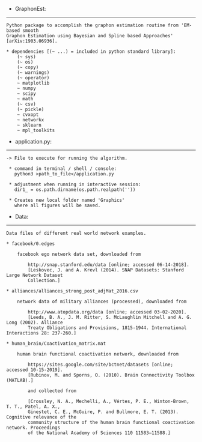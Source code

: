  - GraphonEst:
 -------------

	Python package to accomplish the graphon estimation routine from 'EM-based smooth 
	Graphon Estimation using Bayesian and Spline based Approaches' [arXiv:1903.06936].

	* dependencies [(~ ...) = included in python standard library]:
		(~ sys)
		(~ os)
		(~ copy)
		(~ warnings)
		(~ operator)
		~ matplotlib
		~ numpy
		~ scipy
		~ math
		(~ csv)
		(~ pickle)
		~ cvxopt
		~ networkx
		~ sklearn
		~ mpl_toolkits


 - application.py:
 -----------------

	-> File to execute for running the algorithm.

	 * command in terminal / shell / console:
	   python3 >path_to_file</application.py

	 * adjustment when running in interactive session:
	   dir1_ = os.path.dirname(os.path.realpath(''))

	 * Creates new local folder named 'Graphics'
	   where all figures will be saved.


 - Data:
 -------

	Data files of different real world network examples.

	* facebook/0.edges

		facebook ego network data set, downloaded from 

			http://snap.stanford.edu/data [online; accessed 06-14-2018].
			[Leskovec, J. and A. Krevl (2014). SNAP Datasets: Stanford Large Network Dataset 
			Collection.]

	* alliances/alliances_strong_post_adjMat_2016.csv

		network data of military alliances (processed), downloaded from

			http://www.atopdata.org/data [online; accessed 03-02-2020].
			[Leeds, B. A., J. M. Ritter, S. McLaughlin Mitchell and A. G. Long (2002). Alliance 
			Treaty Obligations and Provisions, 1815-1944. International Interactions 28: 237-260.]

	* human_brain/Coactivation_matrix.mat

		human brain functional coactivation network, downloaded from

			https://sites.google.com/site/bctnet/datasets [online; accessed 10-15-2019].
			[Rubinov, M. and Sporns, O. (2010). Brain Connectivity Toolbox (MATLAB).]

			and collected from

			[Crossley, N. A., Mechelli, A., Vértes, P. E., Winton-Brown, T. T., Patel, A. X., 
			Ginestet, C. E., McGuire, P. and Bullmore, E. T. (2013). Cognitive relevance of the 
			community structure of the human brain functional coactivation network. Proceedings 
			of the National Academy of Sciences 110 11583–11588.]


